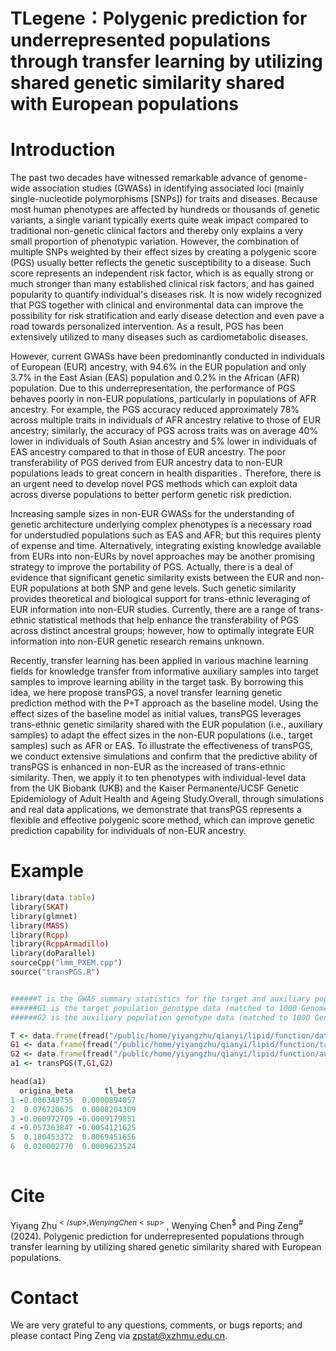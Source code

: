 # TLegene：Polygenic prediction for underrepresented populations through transfer learning by utilizing shared genetic similarity shared with European populations

# Introduction
The past two decades have witnessed remarkable advance of genome-wide association studies (GWASs) in identifying associated loci (mainly single-nucleotide polymorphisms [SNPs]) for traits and diseases. Because 
most human phenotypes are affected by hundreds or thousands of genetic variants, a single variant typically exerts quite weak impact compared to traditional non-genetic clinical factors and thereby only explains 
a very small proportion of phenotypic variation. However, the combination of multiple SNPs weighted by their effect sizes by creating a polygenic score (PGS) usually better reflects the genetic susceptibility to 
a disease. Such score represents an independent risk factor, which is as equally strong or much stronger than many established clinical risk factors, and has gained popularity to quantify individual's diseases risk.
It is now widely recognized that PGS together with clinical and environmental data can improve the possibility for risk stratification and early disease detection and even pave a road towards personalized intervention. 
As a result, PGS has been extensively utilized to many diseases such as cardiometabolic diseases.

However, current GWASs have been predominantly conducted in individuals of European (EUR) ancestry, with 94.6% in the EUR population and only 3.7% in the East Asian (EAS) population and 0.2% in the African (AFR) population.
Due to this underrepresentation, the performance of PGS behaves poorly in non-EUR populations, particularly in populations of AFR ancestry. For example, the PGS accuracy reduced approximately 78% across multiple traits in individuals of AFR ancestry
relative to those of EUR ancestry; similarly, the accuracy of PGS across traits was on average 40% lower in individuals of South Asian ancestry and 5% lower in individuals of EAS ancestry compared to that in those of EUR ancestry. The poor transferability 
of PGS derived from EUR ancestry data to non-EUR populations leads to great concern in health disparities . Therefore, there is an urgent need to develop novel PGS methods which can exploit data across diverse populations to better perform genetic risk prediction.

Increasing sample sizes in non-EUR GWASs for the understanding of genetic architecture underlying complex phenotypes is a necessary road for understudied populations such as EAS and AFR; but this requires plenty of expense and time. 
Alternatively, integrating existing knowledge available from EURs into non-EURs by novel approaches may be another promising strategy to improve the portability of PGS. Actually, there is a deal of evidence that significant genetic
similarity exists between the EUR and non-EUR populations at both SNP and gene levels. Such genetic similarity provides theoretical and biological support for trans-ethnic leveraging of EUR information into non-EUR studies.
Currently, there are a range of trans-ethnic statistical methods that help enhance the transferability of PGS across distinct ancestral groups; however, how to optimally integrate EUR information into non-EUR genetic research remains unknown.

Recently, transfer learning has been applied in various machine learning fields for knowledge transfer from informative auxiliary samples into target samples to improve learning ability in the target task. 
By borrowing this idea, we here propose transPGS, a novel transfer learning genetic prediction method with the P+T approach as the baseline model. Using the effect sizes of the baseline model as initial values, 
transPGS leverages trans-ethnic genetic similarity shared with the EUR population (i.e., auxiliary samples) to adapt the effect sizes in the non-EUR populations (i.e., target samples) such as AFR or EAS.
To illustrate the effectiveness of transPGS, we conduct extensive simulations and confirm that the predictive ability of transPGS is enhanced in non-EUR as the increased of trans-ethnic similarity. 
Then, we apply it to ten phenotypes with individual-level data from the UK Biobank (UKB) and the Kaiser Permanente/UCSF Genetic Epidemiology of Adult Health and Ageing Study.Overall, through simulations and real data applications,
we demonstrate that transPGS represents a flexible and effective polygenic score method, which can improve genetic prediction capability for individuals of non-EUR ancestry.

# Example
```ruby
library(data.table)
library(SKAT)
library(glmnet)
library(MASS)
library(Rcpp)
library(RcppArmadillo)
library(doParallel)
sourceCpp("lmm_PXEM.cpp")
source("transPGS.R")


######T is the GWAS summary statistics for the target and auxiliary populations, including marginal effects as well as standard errors.
######G1 is the target population genotype data (matched to 1000 Genomes Project).
######G2 is the auxiliary population genotype data (matched to 1000 Genomes Project).

T <- data.frame(fread("/public/home/yiyangzhu/qianyi/lipid/function/data.txt"))
G1 <- data.frame(fread("/public/home/yiyangzhu/qianyi/lipid/function/target_geno.txt"))
G2 <- data.frame(fread("/public/home/yiyangzhu/qianyi/lipid/function/auxiliary_geno.txt"))
a1 <- transPGS(T,G1,G2)

head(a1)
  origina_beta       tl_beta
1 -0.006349755  0.0000894057
2  0.076720675  0.0008204309
3 -0.060972709 -0.0009179851
4 -0.057363847 -0.0054121625
5  0.180453372  0.0069451656
6  0.020002770  0.0009623524
        
```
  
# Cite
Yiyang Zhu<sup>$</sup>, Wenying Chen<sup>$</sup> , Wenying Chen<sup>$</sup> and Ping Zeng<sup>#</sup> (2024). Polygenic prediction for underrepresented populations through transfer learning by utilizing shared genetic similarity shared with European populations.

# Contact
We are very grateful to any questions, comments, or bugs reports; and please contact Ping Zeng via zpstat@xzhmu.edu.cn.
